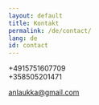 ```yaml
---
layout: default
title: Kontakt
permalink: /de/contact/
lang: de
id: contact
---
```


+4915751607709  
+358505201471

anlaukka@gmail.com
